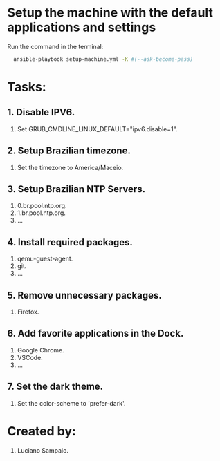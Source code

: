 # Setup the machine with the default applications and settings

Run the command in the terminal:
```bash
  ansible-playbook setup-machine.yml -K #(--ask-become-pass)
```

# Tasks:

## 1. Disable IPV6.
  1. Set GRUB_CMDLINE_LINUX_DEFAULT="ipv6.disable=1".

## 2. Setup Brazilian timezone.
  1. Set the timezone to America/Maceio.

## 3. Setup Brazilian NTP Servers.
  1. 0.br.pool.ntp.org.
  2. 1.br.pool.ntp.org.
  3. ...

## 4. Install required packages.
  1. qemu-guest-agent.
  2. git.
  3. ...

## 5. Remove unnecessary packages.
  1. Firefox.

## 6. Add favorite applications in the Dock.
  1. Google Chrome.
  2. VSCode.
  3. ...

## 7. Set the dark theme.
  1. Set the color-scheme to 'prefer-dark'.

# Created by: 

1. Luciano Sampaio.